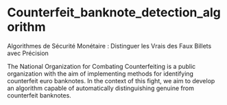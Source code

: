# Counterfeit_banknote_detection_algorithm
Algorithmes de Sécurité Monétaire : Distinguer les Vrais des Faux Billets avec Précision


The National Organization for Combating Counterfeiting is a public organization with the aim of implementing methods for identifying counterfeit euro banknotes. In the context of this fight, we aim to develop an algorithm capable of automatically distinguishing genuine from counterfeit banknotes.

